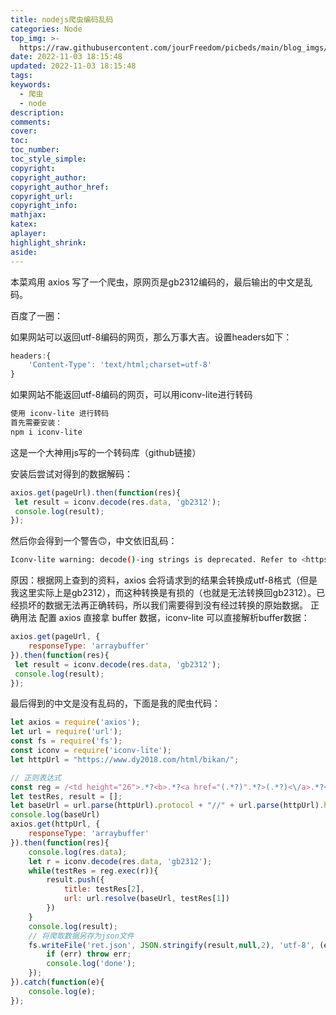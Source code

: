 ```yaml
---
title: nodejs爬虫编码乱码
categories: Node
top_img: >-
  https://raw.githubusercontent.com/jourFreedom/picbeds/main/blog_imgs/8ea16b280878493e8b07cd4f33c4b465_9b9b8903ca754025ae8507dbb805525a_thumb.jpg
date: 2022-11-03 18:15:48
updated: 2022-11-03 18:15:48
tags:
keywords:
  - 爬虫
  - node
description:
comments:
cover:
toc:
toc_number:
toc_style_simple:
copyright:
copyright_author:
copyright_author_href:
copyright_url:
copyright_info:
mathjax:
katex:
aplayer:
highlight_shrink:
aside:
---
```


本菜鸡用 axios 写了一个爬虫，原网页是gb2312编码的，最后输出的中文是乱码。

百度了一圈：

如果网站可以返回utf-8编码的网页，那么万事大吉。设置headers如下：

```javascript
headers:{
    'Content-Type': 'text/html;charset=utf-8'
}
```

如果网站不能返回utf-8编码的网页，可以用iconv-lite进行转码

```bash
使用 iconv-lite 进行转码
首先需要安装：
npm i iconv-lite
```

这是一个大神用js写的一个转码库（github链接）

安装后尝试对得到的数据解码：

```js
axios.get(pageUrl).then(function(res){
 let result = iconv.decode(res.data, 'gb2312');
 console.log(result);
});
```

然后你会得到一个警告🙃，中文依旧乱码：

```bash
Iconv-lite warning: decode()-ing strings is deprecated. Refer to <https://github.com/ashtuchkin/iconv-lite/wiki/Use-Buffers-when-decoding>
```

原因：根据网上查到的资料，axios 会将请求到的结果会转换成utf-8格式（但是我这里实际上是gb2312），而这种转换是有损的（也就是无法转换回gb2312）。已经损坏的数据无法再正确转码，所以我们需要得到没有经过转换的原始数据。
正确用法
配置 axios 直接拿 buffer 数据，iconv-lite 可以直接解析buffer数据：

```js
axios.get(pageUrl, {
    responseType: 'arraybuffer'
}).then(function(res){
 let result = iconv.decode(res.data, 'gb2312');
 console.log(result);
});
```

最后得到的中文是没有乱码的，下面是我的爬虫代码：

```js
let axios = require('axios');
let url = require('url');
const fs = require('fs');
const iconv = require('iconv-lite');
let httpUrl = "https://www.dy2018.com/html/bikan/";

// 正则表达式
const reg = /<td height="26">.*?<b>.*?<a href="(.*?)".*?>(.*?)<\/a>.*?<\/b>.*?<\/td>/igs;
let testRes, result = [];
let baseUrl = url.parse(httpUrl).protocol + "//" + url.parse(httpUrl).host;
console.log(baseUrl)
axios.get(httpUrl, {
    responseType: 'arraybuffer'
}).then(function(res){
    console.log(res.data);
    let r = iconv.decode(res.data, 'gb2312');
    while(testRes = reg.exec(r)){
        result.push({
            title: testRes[2],
            url: url.resolve(baseUrl, testRes[1])
        })
    }
    console.log(result);
    // 将爬取数据另存为json文件
    fs.writeFile('ret.json', JSON.stringify(result,null,2), 'utf-8', (err) => {
        if (err) throw err;
        console.log('done');
    });
}).catch(function(e){
    console.log(e);
});
```
